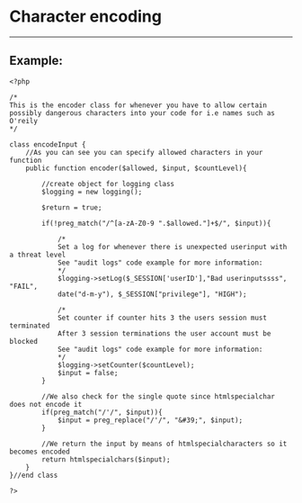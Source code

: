 # Character encoding
-------

## Example:


    <?php

	/*
	This is the encoder class for whenever you have to allow certain
	possibly dangerous characters into your code for i.e names such as O'reily
	*/

	class encodeInput {
		//As you can see you can specify allowed characters in your function
		public function encoder($allowed, $input, $countLevel){

			//create object for logging class
			$logging = new logging();

			$return = true;

			if(!preg_match("/^[a-zA-Z0-9 ".$allowed."]+$/", $input)){		

				/*
				Set a log for whenever there is unexpected userinput with a threat level
				See "audit logs" code example for more information:
				*/
				$logging->setLog($_SESSION['userID'],"Bad userinputssss", "FAIL",
				date("d-m-y"), $_SESSION["privilege"], "HIGH");

				/*
				Set counter if counter hits 3 the users session must terminated
				After 3 session terminations the user account must be blocked
				See "audit logs" code example for more information:
				*/			
				$logging->setCounter($countLevel);
				$input = false;
			}

			//We also check for the single quote since htmlspecialchar does not encode it
			if(preg_match("/'/", $input)){
				$input = preg_replace("/'/", "&#39;", $input);
			}

			//We return the input by means of htmlspecialcharacters so it becomes encoded
			return htmlspecialchars($input);
		}
	}//end class

    ?>
